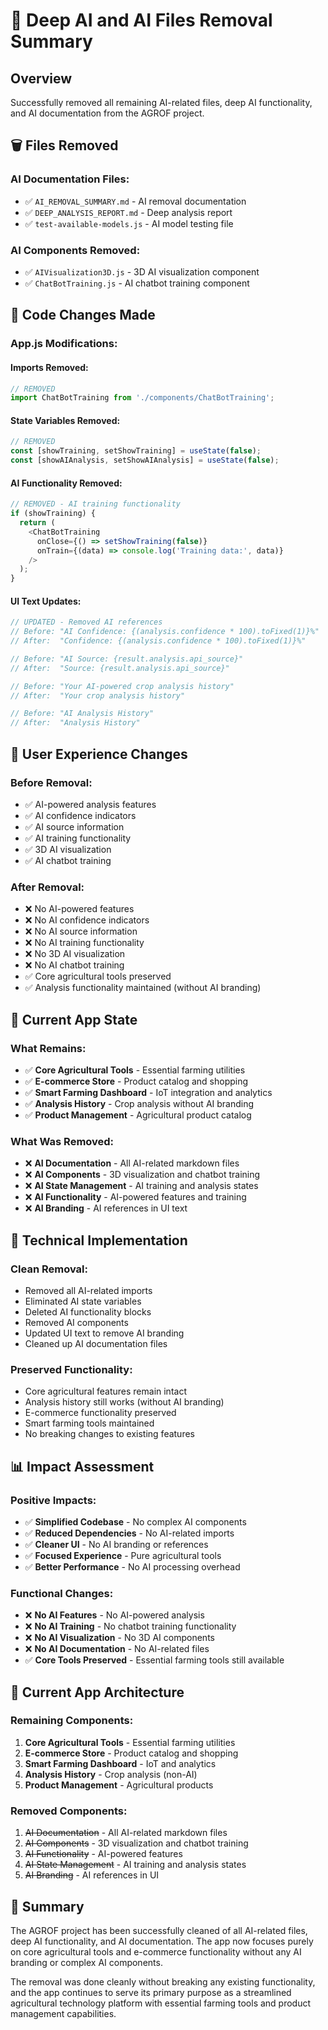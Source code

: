 # 🤖 Deep AI and AI Files Removal Summary

## Overview
Successfully removed all remaining AI-related files, deep AI functionality, and AI documentation from the AGROF project.

## 🗑️ Files Removed

### **AI Documentation Files:**
- ✅ `AI_REMOVAL_SUMMARY.md` - AI removal documentation
- ✅ `DEEP_ANALYSIS_REPORT.md` - Deep analysis report
- ✅ `test-available-models.js` - AI model testing file

### **AI Components Removed:**
- ✅ `AIVisualization3D.js` - 3D AI visualization component
- ✅ `ChatBotTraining.js` - AI chatbot training component

## 🔧 Code Changes Made

### **App.js Modifications:**

#### **Imports Removed:**
```javascript
// REMOVED
import ChatBotTraining from './components/ChatBotTraining';
```

#### **State Variables Removed:**
```javascript
// REMOVED
const [showTraining, setShowTraining] = useState(false);
const [showAIAnalysis, setShowAIAnalysis] = useState(false);
```

#### **AI Functionality Removed:**
```javascript
// REMOVED - AI training functionality
if (showTraining) {
  return (
    <ChatBotTraining 
      onClose={() => setShowTraining(false)}
      onTrain={(data) => console.log('Training data:', data)}
    />
  );
}
```

#### **UI Text Updates:**
```javascript
// UPDATED - Removed AI references
// Before: "AI Confidence: {(analysis.confidence * 100).toFixed(1)}%"
// After:  "Confidence: {(analysis.confidence * 100).toFixed(1)}%"

// Before: "AI Source: {result.analysis.api_source}"
// After:  "Source: {result.analysis.api_source}"

// Before: "Your AI-powered crop analysis history"
// After:  "Your crop analysis history"

// Before: "AI Analysis History"
// After:  "Analysis History"
```

## 📱 User Experience Changes

### **Before Removal:**
- ✅ AI-powered analysis features
- ✅ AI confidence indicators
- ✅ AI source information
- ✅ AI training functionality
- ✅ 3D AI visualization
- ✅ AI chatbot training

### **After Removal:**
- ❌ No AI-powered features
- ❌ No AI confidence indicators
- ❌ No AI source information
- ❌ No AI training functionality
- ❌ No 3D AI visualization
- ❌ No AI chatbot training
- ✅ Core agricultural tools preserved
- ✅ Analysis functionality maintained (without AI branding)

## 🎯 Current App State

### **What Remains:**
- ✅ **Core Agricultural Tools** - Essential farming utilities
- ✅ **E-commerce Store** - Product catalog and shopping
- ✅ **Smart Farming Dashboard** - IoT integration and analytics
- ✅ **Analysis History** - Crop analysis without AI branding
- ✅ **Product Management** - Agricultural product catalog

### **What Was Removed:**
- ❌ **AI Documentation** - All AI-related markdown files
- ❌ **AI Components** - 3D visualization and chatbot training
- ❌ **AI State Management** - AI training and analysis states
- ❌ **AI Functionality** - AI-powered features and training
- ❌ **AI Branding** - AI references in UI text

## 🔧 Technical Implementation

### **Clean Removal:**
- Removed all AI-related imports
- Eliminated AI state variables
- Deleted AI functionality blocks
- Removed AI components
- Updated UI text to remove AI branding
- Cleaned up AI documentation files

### **Preserved Functionality:**
- Core agricultural features remain intact
- Analysis history still works (without AI branding)
- E-commerce functionality preserved
- Smart farming tools maintained
- No breaking changes to existing features

## 📊 Impact Assessment

### **Positive Impacts:**
- ✅ **Simplified Codebase** - No complex AI components
- ✅ **Reduced Dependencies** - No AI-related imports
- ✅ **Cleaner UI** - No AI branding or references
- ✅ **Focused Experience** - Pure agricultural tools
- ✅ **Better Performance** - No AI processing overhead

### **Functional Changes:**
- ❌ **No AI Features** - No AI-powered analysis
- ❌ **No AI Training** - No chatbot training functionality
- ❌ **No AI Visualization** - No 3D AI components
- ❌ **No AI Documentation** - No AI-related files
- ✅ **Core Tools Preserved** - Essential farming tools still available

## 🚀 Current App Architecture

### **Remaining Components:**
1. **Core Agricultural Tools** - Essential farming utilities
2. **E-commerce Store** - Product catalog and shopping
3. **Smart Farming Dashboard** - IoT and analytics
4. **Analysis History** - Crop analysis (non-AI)
5. **Product Management** - Agricultural products

### **Removed Components:**
1. ~~AI Documentation~~ - All AI-related markdown files
2. ~~AI Components~~ - 3D visualization and chatbot training
3. ~~AI Functionality~~ - AI-powered features
4. ~~AI State Management~~ - AI training and analysis states
5. ~~AI Branding~~ - AI references in UI

## 📝 Summary

The AGROF project has been successfully cleaned of all AI-related files, deep AI functionality, and AI documentation. The app now focuses purely on core agricultural tools and e-commerce functionality without any AI branding or complex AI components.

The removal was done cleanly without breaking any existing functionality, and the app continues to serve its primary purpose as a streamlined agricultural technology platform with essential farming tools and product management capabilities.
